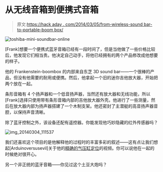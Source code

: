 # 从无线音箱到便携式音箱

> 原文:[https://hack aday . com/2014/03/05/from-wireless-sound bar-to-portable-boom box/](https://hackaday.com/2014/03/05/from-wireless-soundbar-to-portable-boombox/)

![toshiba-mini-soundbar-online](../Images/802215b08eb4e2e2b21300111a027ce2.png)

[Frank]想要一个便携式蓝牙音箱已经有一段时间了，但是当他做了一些价格比较后，他发现它们相当贵。他决定自己动手，将他已经拥有的两个产品修改成他想要的样子。

他的 Frankenstein-boombox 的内部来自东芝 3D sound bar——一个很棒的产品，但没有他需要的耐用或便携。然后，他拿起一个旧的迷你吉他放大器，开始把两个放在一起。

条形音箱有 4 个扬声器和一个低音扬声器，当然还有放大器和无线功能，所以[Frank]选择只使用带有条形音箱内部的吉他放大器外壳。他进行了一些测量，然后在放大器内部为扬声器搭建了一个木制支架。他还密封了主潜艇的高音扬声器音腔，以保持声音清晰。

除了蓝牙控制之外，该设备还配有遥控器。你能发现他巧妙隐藏的红外传感器吗？

![img_20140304_111537](../Images/13315dc205265515fb8097ca03372b12.png)

我们还喜欢这个项目的是他解释他的过程时的丰富多彩的叙述——这有点让我们想起[Arduinoversusevil]关于他的[精确的气压缸定位](http://hackaday.com/2013/10/20/accurate-ish-pneumatic-cylinder-positioning/)的视频。你可以说他在一起的时候绝对很开心。

另一个非正统的蓝牙音箱——你见过这个土豆大炮吗？